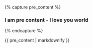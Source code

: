 {% capture pre_content %}

### I am pre content - I love you world

{% endcapture %}

{{ pre_content | markdownify }}
